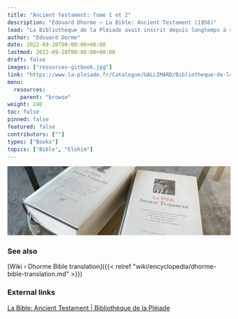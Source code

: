 ```yaml
---
title: "Ancient Testament: Tome 1 et 2"
description: "Edouard Dhorme — La Bible: Ancient Testament (1956)"
lead: "La Bibliothèque de la Pléiade avait inscrit depuis longtemps à son programme une traduction intégrale de La Bible. Cette traduction devait être, par ses qualités littéraires, digne des grands classiques français et étrangers qui ont établi le renom de la collection. Elle devait en même temps répondre aux exigences de précision qu'ont suscitées le développement de l'esprit scientifique, les progrès de la philologie et les découvertes archéologiques les plus récentes. Nul ne pouvait donc être plus qualifié pour diriger et réaliser cette publication que M. Edouard Dhorme, membre de l'Institut, professeur honoraire au Collège de France : à une connaissance parfaite de l'hébreu et des langues sémitiques antérieures ou postérieures à celle-ci, M. Dhorme joint, à un haut degré, le sens de la langue française. Pour la première fois en France, semble-t-il, un tel approfondissement de l'hébreu non seulement n'a pas empâté la vigueur, ni terni les nuances de notre langue, mais au contraire en a affiné les richesses. C'est en serrant l'original de plus près que le traducteur, a, du fond du génie français, fait surgir des pouvoirs endormis et comme une nouvelle écriture. Celle-ci épouse le style de chacun des auteurs originaux et rend sensible leur tempérament propre : ici un ton oral sans âge, ailleurs de savants effets littéraires, parfois la raideur des inscriptions archaïques ou le frémissement de vie et la jeunesse retrouvée de poèmes immortels. L'introduction et les notes, n'ayant point de thèses à défendre, soucieuses uniquement d'éclairer le texte, situent tout ce qui peut l'être dans l'état actuel de nos connaissances : coutumes, jeux de mots, histoire et géographie, philosophie et morale, etc. Elles portent la marque d'une grande sagesse et d'une prudence courageuse. M. Dhorme, qui connaît aussi bien les hardiesses hypercritiques que la théologie savante, sait défendre les droits du texte littéral contre toute interprétation tendancieuse et se réserver devant les hypothèses téméraires. Voilà qui ne saurait laisser indifférents ni les croyants ni les historiens : cette publication doit ainsi emporter l'assentiment unanime. Il se trouve de surcroît que c'est un grand événement littéraire"
author: "Edouard Dorme"
date: 2022-09-20T00:00:00+00:00
lastmod: 2022-09-20T00:00:00+00:00
draft: false
images: ["resources-gitbook.jpg"]
link: "https://www.la-pleiade.fr/Catalogue/GALLIMARD/Bibliotheque-de-la-Pleiade/La-Bible4"
menu:
  resources:
    parent: "browse"
weight: 240
toc: false
pinned: false
featured: false
contributors: [""]
types: ["Books"]
topics: ["Bible", "Elohim"]
---
```


![Image](images/dhorme-bible-books.jpg "La Bible: Ancient Testament, Tome I & Tome II (1956) — Edouard Dhorme")

### See also

[Wiki › Dhorme Bible translation]({{< relref "wiki/encyclopedia/dhorme-bible-translation.md" >}})</br>

### External links

[La Bible: Ancient Testament | Bibliothèque de la Pléiade](https://www.la-pleiade.fr/Catalogue/GALLIMARD/Bibliotheque-de-la-Pleiade/La-Bible4)
